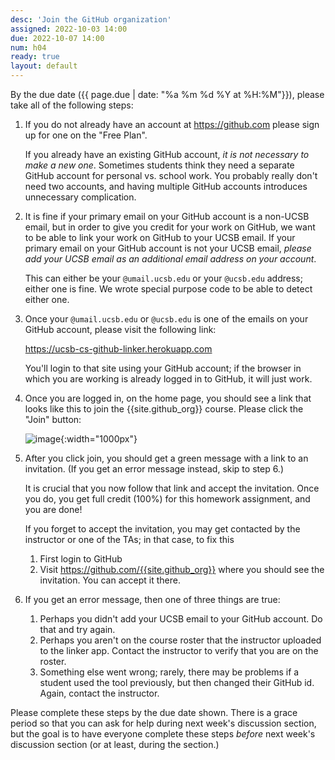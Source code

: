 ```yaml
---
desc: 'Join the GitHub organization'
assigned: 2022-10-03 14:00
due: 2022-10-07 14:00
num: h04
ready: true
layout: default
---
```


By the due date ({{ page.due | date: "%a %m %d %Y at %H:%M"}}), please take all of the following steps:

1.  If you do not already have an account at <https://github.com> please sign up for one on the "Free Plan".

    If you already have an existing GitHub account, *it is not necessary to make a new one*.  Sometimes students think they need a separate GitHub account for 
    personal vs. school work.  You probably really don't need two accounts, and having multiple GitHub accounts introduces unnecessary complication.

2.  It is fine if your primary email on your GitHub account is a non-UCSB email, but in order to give you credit for your work on GitHub, we want to be able
    to link your work on GitHub to your UCSB email.   If your primary email on your GitHub account is not your UCSB email, *please add your UCSB email as an 
    additional email address on your account*.  

    This can either be your `@umail.ucsb.edu` or your `@ucsb.edu` address; either one is fine.   We wrote special purpose code to be able to detect either one.
    
3.  Once your `@umail.ucsb.edu` or `@ucsb.edu` is one of the emails on your GitHub account, please visit the following link:

    <https://ucsb-cs-github-linker.herokuapp.com>
    
    You'll login to that site using your GitHub account; if the browser in which you are working is already logged in to GitHub, it will just work.
    
4.  Once you are logged in, on the home page, you should see a link that looks like this to join the {{site.github_org}} course. Please click the "Join" button:
    
    ![image]({{site.baseurl}}/hwk/images/github-user-linker-F22.png){:width="1000px"}

5.  After you click join, you should get a green message with a link to an invitation.  (If you get an error message instead, skip to step 6.)

    It is crucial that you now follow that link and accept the invitation.  Once you do, you get full credit (100%) for this homework assignment, and you are done!
    
    If you forget to accept the invitation, you may get contacted by the instructor or one of the TAs; in that case, to fix this
    1. First login to GitHub
    2. Visit <https://github.com/{{site.github_org}}> where you should see the invitation. You can accept it there.

6.  If you get an error message, then one of three things are true:

    1. Perhaps you didn't add your UCSB email to your GitHub account.  Do that and try again.
    2. Perhaps you aren't on the course roster that the instructor uploaded to the linker app.  Contact the instructor to verify that you are on the roster.
    3. Something else went wrong; rarely, there may be problems if a student used the tool previously, but then changed their GitHub id.  Again, contact the instructor.

Please complete these steps by the due date shown.  There is a grace period so that you can ask for help during next week's discussion section, but the goal
is to have everyone complete these steps *before* next week's discussion section (or at least, during the section.)

